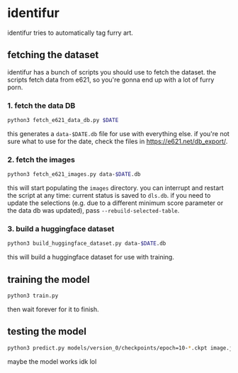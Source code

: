 # identifur

identifur tries to automatically tag furry art.

## fetching the dataset

identifur has a bunch of scripts you should use to fetch the dataset. the scripts fetch data from e621, so you're gonna end up with a lot of furry porn.

### 1. fetch the data DB

```sh
python3 fetch_e621_data_db.py $DATE
```

this generates a `data-$DATE.db` file for use with everything else. if you're not sure what to use for the date, check the files in https://e621.net/db_export/.

### 2. fetch the images

```sh
python3 fetch_e621_images.py data-$DATE.db
```

this will start populating the `images` directory. you can interrupt and restart the script at any time: current status is saved to `dls.db`. if you need to update the selections (e.g. due to a different minimum score parameter or the data db was updated), pass `--rebuild-selected-table`.

### 3. build a huggingface dataset

```sh
python3 build_huggingface_dataset.py data-$DATE.db
```

this will build a huggingface dataset for use with training.

## training the model

```sh
python3 train.py
```

then wait forever for it to finish.

## testing the model

```sh
python3 predict.py models/version_0/checkpoints/epoch=10-*.ckpt image.jpg
```

maybe the model works idk lol
